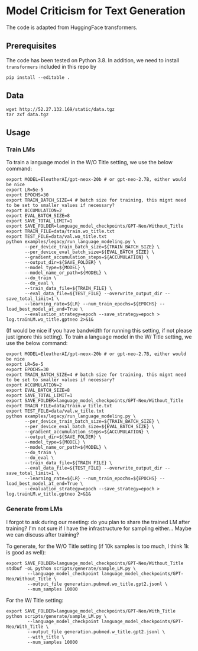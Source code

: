 # Model Criticism for Text Generation

The code is adapted from HuggingFace transformers.

## Prerequisites

The code has been tested on Python 3.8. In addition, we need to install `transformers` included in this repo by

```
pip install --editable .
```


## Data

```
wget http://52.27.132.169/static/data.tgz
tar zxf data.tgz
```

## Usage

### Train LMs

To train a language model in the W/O Title setting, we use the below command:

```
export MODEL=EleutherAI/gpt-neox-20b # or gpt-neo-2.7B, either would be nice
export LR=5e-5
export EPOCHS=30
export TRAIN_BATCH_SIZE=4 # batch size for training, this mignt need to be set to smaller values if necessary?
export ACCUMULATION=2
export EVAL_BATCH_SIZE=8
export SAVE_TOTAL_LIMIT=1
export SAVE_FOLDER=language_model_checkpoints/GPT-Neo/Without_Title
export TRAIN_FILE=data/train.wo_title.txt
export TEST_FILE=data/val.wo_title.txt
python examples/legacy/run_language_modeling.py \
       --per_device_train_batch_size=${TRAIN_BATCH_SIZE} \
       --per_device_eval_batch_size=${EVAL_BATCH_SIZE} \
       --gradient_accumulation_steps=${ACCUMULATION} \
       --output_dir=${SAVE_FOLDER} \
       --model_type=${MODEL} \
       --model_name_or_path=${MODEL} \
       --do_train \
       --do_eval \
       --train_data_file=${TRAIN_FILE} \
       --eval_data_file=${TEST_FILE} --overwrite_output_dir --save_total_limit=1 \
       --learning_rate=${LR} --num_train_epochs=${EPOCHS} --load_best_model_at_end=True \
       --evaluation_strategy=epoch --save_strategy=epoch > log.trainLM.wo_title.gptneo 2>&1&

```

(If would be nice if you have bandwidth for running this setting, if not please just ignore this setting). To train a language model in the W/ Title setting, we use the below command:

```
export MODEL=EleutherAI/gpt-neox-20b # or gpt-neo-2.7B, either would be nice
export LR=5e-5
export EPOCHS=30
export TRAIN_BATCH_SIZE=4 # batch size for training, this mignt need to be set to smaller values if necessary?
export ACCUMULATION=2
export EVAL_BATCH_SIZE=8
export SAVE_TOTAL_LIMIT=1
export SAVE_FOLDER=language_model_checkpoints/GPT-Neo/Without_Title
export TRAIN_FILE=data/train.w_title.txt
export TEST_FILE=data/val.w_title.txt
python examples/legacy/run_language_modeling.py \
       --per_device_train_batch_size=${TRAIN_BATCH_SIZE} \
       --per_device_eval_batch_size=${EVAL_BATCH_SIZE} \
       --gradient_accumulation_steps=${ACCUMULATION} \
       --output_dir=${SAVE_FOLDER} \
       --model_type=${MODEL} \
       --model_name_or_path=${MODEL} \
       --do_train \
       --do_eval \
       --train_data_file=${TRAIN_FILE} \
       --eval_data_file=${TEST_FILE} --overwrite_output_dir --save_total_limit=1 \
       --learning_rate=${LR} --num_train_epochs=${EPOCHS} --load_best_model_at_end=True \
       --evaluation_strategy=epoch --save_strategy=epoch > log.trainLM.w_title.gptneo 2>&1&

```

### Generate from LMs

I forgot to ask during our meeting: do you plan to share the trained LM after training? I'm not sure if I have the infrastructure for sampling either... Maybe we can discuss after training?

To generate, for the W/O Title setting (if 10k samples is too much, I think 1k is good as well):

```
export SAVE_FOLDER=language_model_checkpoints/GPT-Neo/Without_Title
stdbuf -oL python scripts/generate/sample_LM.py \
        --language_model_checkpoint language_model_checkpoints/GPT-Neo/Without_Title \
        --output_file generation.pubmed.wo_title.gpt2.jsonl \
        --num_samples 10000
```

For the W/ Title setting:
```
export SAVE_FOLDER=language_model_checkpoints/GPT-Neo/With_Title
python scripts/generate/sample_LM.py \
        --language_model_checkpoint language_model_checkpoints/GPT-Neo/With_Title \
        --output_file generation.pubmed.w_title.gpt2.jsonl \
        --with_title \
        --num_samples 10000
```
